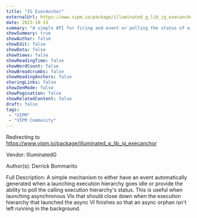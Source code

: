 ```yaml
---
title: "IG ExecAnchor"
externalUrl: https://www.vipm.io/package/illuminated_g_lib_ig_execanchor
date: 2023-10-13
summary: "A simple API for firing and event or polling the status of a calling execution hierarchy going idle."
showSummary: true
showAuthor: false
showEdit: false
showData: false
showViews: false
showReadingTime: false
showWordCount: false
showBreadcrumbs: false
showHeadingAnchors: false
sharingLinks: false
showZenMode: false
showPagination: false
showRelatedContent: false
draft: false
tags:
 - "VIPM"
 - "VIPM Community"
---
```


Redirecting to https://www.vipm.io/package/illuminated_g_lib_ig_execanchor

Vendor: IlluminatedG

Author(s): Derrick Bommarito
 
Full Description:
A simple mechanism to either have an event automatically generated when a launching execution hierarchy goes idle or provide the ability to poll the calling execution hierarchy's status. This is useful when launching asynchronous VIs that should close down when the execution hierarchy that launched the async VI finishes so that an async orphan isn't left running in the background.